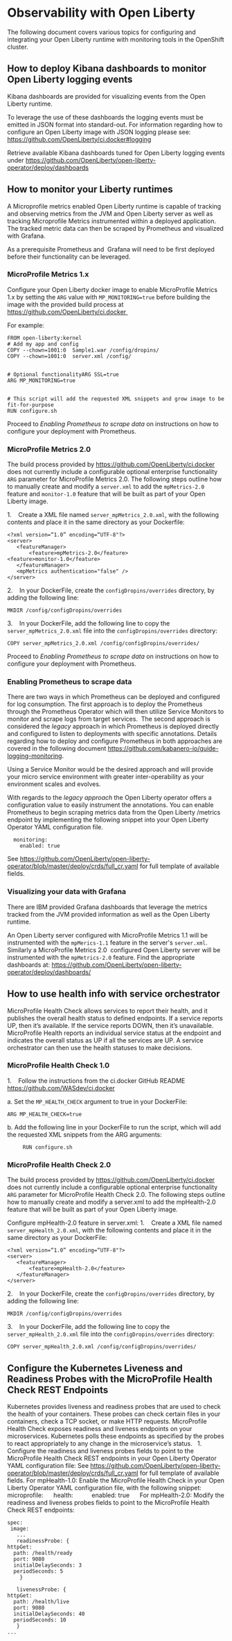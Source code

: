 
# Observability with Open Liberty
The following document covers various topics for configuring and integrating your Open Liberty runtime with monitoring tools in the OpenShift cluster.

## How to deploy Kibana dashboards to monitor Open Liberty logging events 


Kibana dashboards are provided for visualizing events from the Open Liberty runtime.


To leverage the use of these dashboards the logging events must be emitted in JSON format into standard-out. For information regarding how to configure an Open Liberty image with JSON logging please see:   https://github.com/OpenLiberty/ci.docker#logging


Retrieve available Kibana dashboards tuned for Open Liberty logging events under https://github.com/OpenLiberty/open-liberty-operator/deploy/dashboards




## How to monitor your Liberty runtimes 
A Microprofile metrics enabled Open Liberty runtime is capable of tracking and observing metrics from the JVM and Open Liberty server as well as tracking Microprofile Metrics instrumented within a deployed application. The tracked metric data can then be scraped by Prometheus and visualized with Grafana.


As a prerequisite Prometheus and  Grafana will need to be first deployed before their functionality can be leveraged.


### MicroProfile Metrics 1.x


Configure your Open Liberty docker image to enable MicroProfile Metrics 1.x by setting the `ARG` value with `MP_MONITORING=true` before building the image with the provided build process at https://github.com/OpenLiberty/ci.docker 


For example:
```
FROM open-liberty:kernel
# Add my app and config
COPY --chown=1001:0  Sample1.war /config/dropins/
COPY --chown=1001:0  server.xml /config/


# Optional functionalityARG SSL=true
ARG MP_MONITORING=true


# This script will add the requested XML snippets and grow image to be fit-for-purpose
RUN configure.sh
```


Proceed to _Enabling Prometheus to scrape data_ on instructions on how to configure your deployment with Prometheus.


### MicroProfile Metrics 2.0


The build process provided by https://github.com/OpenLiberty/ci.docker does not currently include a configurable optional enterprise functionality `ARG` parameter for MicroProfile Metrics 2.0. The following steps outline how to manually create and modify a `server.xml` to add the `mpMetrics-2.0` feature and `monitor-1.0` feature that will be built as part of your Open Liberty image.


1.    Create a XML file named `server_mpMetrics_2.0.xml`, with the following contents and place it in the same directory as your Dockerfile:
```
<?xml version=“1.0” encoding=“UTF-8"?>
<server>
   <featureManager>
       <feature>mpMetrics-2.0</feature>
<feature>monitor-1.0</feature>
   </featureManager>
   <mpMetrics authentication="false" />
</server>
```

2.    In your DockerFile, create the `configDropins/overrides` directory, by adding the following line:
```
MKDIR /config/configDropins/overrides
```

3.    In your DockerFile, add the following line to copy the `server_mpMetrics_2.0.xml` file into the `configDropins/overrides` directory:
```
COPY server_mpMetrics_2.0.xml /config/configDropins/overrides/
```

Proceed to _Enabling Prometheus to scrape data_ on instructions on how to configure your deployment with Prometheus.


### Enabling Prometheus to scrape data 


There are two ways in which Prometheus can be deployed and configured for log consumption. The first approach is to deploy the Prometheus through the Prometheus Operator which will then utilize Service Monitors to monitor and scrape logs from target services.  The second approach is considered the _legacy_ approach in which Prometheus is deployed directly and configured to listen to deployments with specific annotations. Details regarding how to deploy and configure Prometheus in both approaches are covered in the following document https://github.com/kabanero-io/guide-logging-monitoring.


Using a Service Monitor would be the desired approach and will provide your micro service environment with greater inter-operability as your environment scales and evolves.


With regards to the _legacy approach_ the Open Liberty operator offers a configuration value to easily instrument the annotations. You can enable Prometheus to begin scraping metrics data from the Open Liberty /metrics endpoint by implementing the following snippet into your Open Liberty Operator YAML configuration file.


```
  monitoring:
    enabled: true
```
See https://github.com/OpenLiberty/open-liberty-operator/blob/master/deploy/crds/full_cr.yaml for full template of available fields.


### Visualizing your data with Grafana


There are IBM provided Grafana dashboards that leverage the metrics tracked from the JVM provided information as well as the Open Liberty runtime. 


An Open Liberty server configured with MicroProfile Metrics 1.1 will be instrumented with the `mpMerics-1.1` feature in the server's `server.xml`.  Similarly a MicroProfile Metrics 2.0  configured Open Liberty server will be instrumented with the `mpMetrics-2.0` feature. Find the appropriate dashboards at:
https://github.com/OpenLiberty/open-liberty-operator/deploy/dashboards/


## How to use health info with service orchestrator 


MicroProfile Health Check allows services to report their health, and it publishes the overall health status to defined endpoints. If a service reports UP, then it’s available. If the service reports DOWN, then it’s unavailable. MicroProfile Health reports an individual service status at the endpoint and indicates the overall status as UP if all the services are UP. A service orchestrator can then use the health statuses to make decisions.
 
### MicroProfile Health Check 1.0
1.    Follow the instructions from the ci.docker GitHub README https://github.com/WASdev/ci.docker

  a. Set the `MP_HEALTH_CHECK` argument to true in your DockerFile:
  ```
  ARG MP_HEALTH_CHECK=true
  ```
  b. Add the following line in your DockerFile to run the script, which will add the requested XML snippets from the ARG arguments:
  ```
     RUN configure.sh
  ```

### MicroProfile Health Check 2.0
The build process provided by https://github.com/OpenLiberty/ci.docker does not currently include a configurable optional enterprise functionality `ARG` parameter for MicroProfile Health Check 2.0. The following steps outline how to manually create and modify a server.xml to add the mpHealth-2.0 feature that will be built as part of your Open Liberty image.


Configure mpHealth-2.0 feature in server.xml:
1.    Create a XML file named `server_mpHealth_2.0.xml`, with the following contents and place it in the same directory as your DockerFile:
```
<?xml version=“1.0” encoding=“UTF-8"?>
<server>
   <featureManager>
       <feature>mpHealth-2.0</feature>
   </featureManager>
</server>
```

2.    In your DockerFile, create the `configDropins/overrides` directory, by adding the following line:
```
MKDIR /config/configDropins/overrides
```

3.    In your DockerFile, add the following line to copy the `server_mpHealth_2.0.xml` file into the `configDropins/overrides` directory:
```
COPY server_mpHealth_2.0.xml /config/configDropins/overrides/
```

## Configure the Kubernetes Liveness and Readiness Probes with the MicroProfile Health Check REST Endpoints


Kubernetes provides liveness and readiness probes that are used to check the health of your containers. These probes can check certain files in your containers, check a TCP socket, or make HTTP requests. MicroProfile Health Check exposes readiness and liveness endpoints on your microservices. Kubernetes polls these endpoints as specified by the probes to react appropriately to any change in the microservice’s status.
 
1.    Configure the readiness and liveness probes fields to point to the MicroProfile Health Check REST endpoints in your Open Liberty Operator YAML configuration file:
See https://github.com/OpenLiberty/open-liberty-operator/blob/master/deploy/crds/full_cr.yaml for full template of available fields.
For mpHealth-1.0:
Enable the MicroProfile Health Check in your Open Liberty Operator YAML configuration file, with the following snippet:
microprofile:  
   health:     
     enabled: true
    
For mpHealth-2.0:
Modify the readiness and liveness probes fields to point to the MicroProfile Health Check REST endpoints:
```
spec:
 image:
   ...
   readinessProbe: { 
httpGet:
  path: /health/ready
  port: 9080
  initialDelaySeconds: 3
  periodSeconds: 5
    }
 
   livenessProbe: {
httpGet:
  path: /health/live
  port: 9080
  initialDelaySeconds: 40
  periodSeconds: 10
   }
...
```
